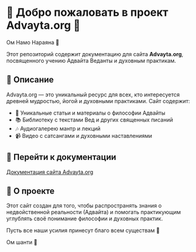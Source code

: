 # 🌟 Добро пожаловать в проект Advayta.org 🌟

Ом Намо Нараяна 🙏

Этот репозиторий содержит документацию для сайта **Advayta.org**, посвященного учению Адвайта Веданты и духовным практикам.

## 📜 Описание

Advayta.org — это уникальный ресурс для всех, кто интересуется древней мудростью, йогой и духовными практиками. Сайт содержит:
- 🌼 Уникальные статьи и материалы о философии Адвайты
- 📚 Библиотеку с текстами Вед и других священных писаний
- 🎶 Аудиогалерею мантр и лекций
- 📹 Видео с сатсангами и духовными наставлениями

## 🔗 Перейти к документации

[Документация сайта Advayta.org](https://devsanatkumara.github.io/DevSanatkumara/advayta_org/%D0%BC%D0%BE%D0%B4%D1%83%D0%BB%D0%B8/%D0%BC%D0%BE%D0%B4%D1%83%D0%BB%D0%B8.html)

## 🧘 О проекте

Этот сайт создан для того, чтобы распространять знания о недвойственной реальности (Адвайта) и помогать практикующим углублять своё понимание философии и духовных практик.

Пусть все наши усилия принесут благо всем существам 🙏

Ом шанти 🌸


